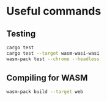 # Useful commands

## Testing

```bash
cargo test
cargo test --target wasm-wasi-wasi
wasm-pack test --chrome --headless
```

## Compiling for WASM

```bash
wasm-pack build --target web
````
